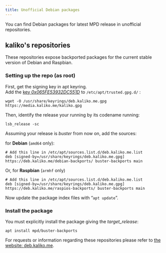 ```yaml
---
title: Unofficial Debian packages
---
```


You can find Debian packages for latest MPD release in unofficial repositories.

## kaliko's repositories

These repositories expose backported packages for the current stable version of
Debian and Raspbian.

### Setting up the repo (as root)

First, get the signing key in apt keyring.  
Add the [key *0x065FE53932DC551D*](https://media.kaliko.me/kaliko.gpg) to `/etc/apt/trusted.gpg.d/` :

    wget -O /usr/share/keyrings/deb.kaliko.me.gpg https://media.kaliko.me/kaliko.gpg

Then, identify the release your running by its codename running:

    lsb_release -sc

Assuming your release is *buster* from now on, add the sources:

for **Debian** (`amd64` only):

    # Add this line in /etc/apt/sources.list.d/deb.kaliko.me.list
    deb [signed-by=/usr/share/keyrings/deb.kaliko.me.gpg] https://deb.kaliko.me/debian-backports/ buster-backports main


Or, for **Raspbian** (`armhf` only)

    # Add this line in /etc/apt/sources.list.d/deb.kaliko.me.list
    deb [signed-by=/usr/share/keyrings/deb.kaliko.me.gpg] https://deb.kaliko.me/raspios-backports/ buster-backports main

Now update the package index files with “`apt update`”.  

### Install the package

You must explicitly install the package giving the *target_release*:

    apt install mpd/buster-backports

For requests or information regarding these repositories please refer to [the website: deb.kaliko.me](https://deb.kaliko.me).

[modeline]: # ( vim: set fenc=utf-8 spell spl=en conceallevel=0: )
